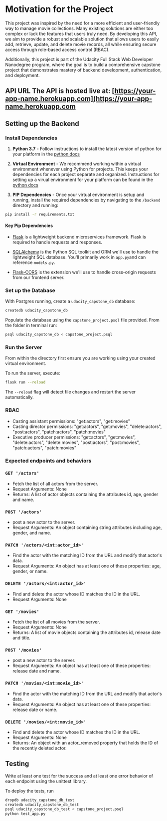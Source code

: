 # Motivation for the Project

This project was inspired by the need for a more efficient and user-friendly way to manage movie collections. Many existing solutions are either too complex or lack the features that users truly need. By developing this API, we aim to provide a robust and scalable solution that allows users to easily add, retrieve, update, and delete movie records, all while ensuring secure access through role-based access control (RBAC).

Additionally, this project is part of the Udacity Full Stack Web Developer Nanodegree program, where the goal is to build a comprehensive capstone project that demonstrates mastery of backend development, authentication, and deployment.

## API URL The API is hosted live at: [https://your-app-name.herokuapp.com](https://your-app-name.herokuapp.com

## Setting up the Backend

### Install Dependencies

1. **Python 3.7** - Follow instructions to install the latest version of python for your platform in the [python docs](https://docs.python.org/3/using/unix.html#getting-and-installing-the-latest-version-of-python)

2. **Virtual Environment** - We recommend working within a virtual environment whenever using Python for projects. This keeps your dependencies for each project separate and organized. Instructions for setting up a virual environment for your platform can be found in the [python docs](https://packaging.python.org/guides/installing-using-pip-and-virtual-environments/)

3. **PIP Dependencies** - Once your virtual environment is setup and running, install the required dependencies by navigating to the `/backend` directory and running:

```bash
pip install -r requirements.txt
```

#### Key Pip Dependencies

- [Flask](http://flask.pocoo.org/) is a lightweight backend microservices framework. Flask is required to handle requests and responses.

- [SQLAlchemy](https://www.sqlalchemy.org/) is the Python SQL toolkit and ORM we'll use to handle the lightweight SQL database. You'll primarily work in `app.py`and can reference `models.py`.

- [Flask-CORS](https://flask-cors.readthedocs.io/en/latest/#) is the extension we'll use to handle cross-origin requests from our frontend server.

### Set up the Database

With Postgres running, create a `udacity_capstone_db` database:
```bash
createdb udacity_capstone_db
```
Populate the database using the `capstone_project.psql` file provided. From the folder in terminal run:

```bash
psql udacity_capstone_db < capstone_project.psql
```

### Run the Server

From within the directory first ensure you are working using your created virtual environment.

To run the server, execute:

```bash
flask run --reload
```

The `--reload` flag will detect file changes and restart the server automatically.
### RBAC
- Casting assistant permissions:
    "get:actors",
    "get:movies"
- Casting director permissions:
    "get:actors",
    "get:movies",
    "delete:actors",
    "post:actors",
    "patch:actors",
    "patch:movies"
- Executive producer permissions:
    "get:actors",
    "get:movies",
    "delete:actors",
    "delete:movies",
    "post:actors",
    "post:movies",
    "patch:actors",
    "patch:movies"

### Expected endpoints and behaviors

### `GET '/actors'`
- Fetch the list of all actors from the server. 
- Request Arguments: None
- Returns: A list of actor objects containing the attributes id, age, gender and name.


### `POST '/actors'`
- post a new actor to the server.
- Request Arguments: An object containing string attributes including age, gender, and name.


### `PATCH '/actors/<int:actor_id>'`
- Find the actor with the matching ID from the URL and modify that actor's data.
- Request Arguments: An object has at least one of these properties: age, gender, or name.

### `DELETE '/actors/<int:actor_id>'`
- Find and delete the actor whose ID matches the ID in the URL.
- Request Arguments: None


### `GET '/movies'`
- Fetch the list of all movies from the server. 
- Request Arguments: None
- Returns: A list of movie objects containing the attributes id, release date and title.

### `POST '/movies'`
- post a new actor to the server.
- Request Arguments: An object has at least one of these properties: release date and name.

### `PATCH '/movies/<int:movie_id>'`
- Find the actor with the matching ID from the URL and modify that actor's data.
- Request Arguments: An object has at least one of these properties: release date or name.

### `DELETE '/movies/<int:movie_id>'`
- Find and delete the actor whose ID matches the ID in the URL.
- Request Arguments: None
- Returns: An object with an actor_removed property that holds the ID of the recently deleted actor.

## Testing

Write at least one test for the success and at least one error behavior of each endpoint using the unittest library.

To deploy the tests, run

```bash
dropdb udacity_capstone_db_test
createdb udacity_capstone_db_test
psql udacity_capstone_db_test < capstone_project.psql
python test_app.py